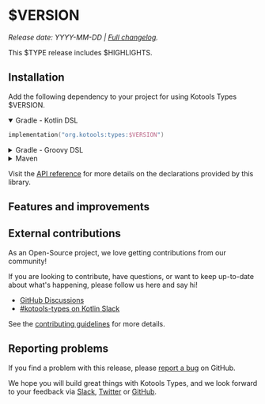 # $VERSION

_Release date: YYYY-MM-DD | [Full changelog][changelog]._

This $TYPE release includes $HIGHLIGHTS.

[changelog]: https://github.com/kotools/types/blob/main/CHANGELOG.md#VERSION

## Installation

Add the following dependency to your project for using Kotools Types $VERSION.

<details open>
<summary>Gradle - Kotlin DSL</summary>

```kotlin
implementation("org.kotools:types:$VERSION")
```
</details>

<details>
<summary>Gradle - Groovy DSL</summary>

```groovy
implementation "org.kotools:types:$VERSION"
```
</details>

<details>
<summary>Maven</summary>

```xml
<dependencies>
    <dependency>
        <groupId>org.kotools</groupId>
        <artifactId>types</artifactId>
        <version>${VERSION}</version>
    </dependency>
</dependencies>
```
</details>

Visit the [API reference][api-reference] for more details on the declarations
provided by this library.

[api-reference]: https://types.kotools.org

## Features and improvements

## External contributions

As an Open-Source project, we love getting contributions from our community!

If you are looking to contribute, have questions, or want to keep up-to-date
about what's happening, please follow us here and say hi!

- [GitHub Discussions][github-discussions]
- [#kotools-types on Kotlin Slack][slack]

See the [contributing guidelines](/CONTRIBUTING.md) for more details.

[slack]: https://kotlinlang.slack.com/archives/C05H0L1LD25
[github-discussions]: https://github.com/kotools/types/discussions

## Reporting problems

If you find a problem with this release, please [report a bug][bug-report] on
GitHub.

We hope you will build great things with Kotools Types, and we look forward to
your feedback via [Slack], [Twitter] or [GitHub].

[bug-report]: https://github.com/kotools/types/issues/new?assignees=&labels=bug&projects=&template=bug-template.md&title=Bug
[github]: https://github.com/kotools
[twitter]: https://twitter.com/KotoolsContact
